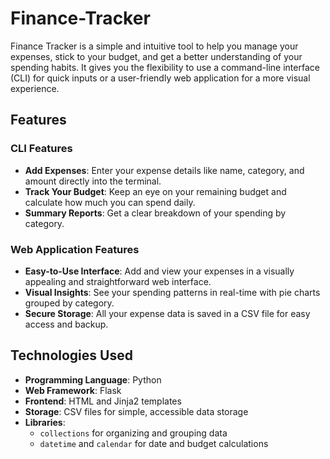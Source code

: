 # Finance-Tracker

Finance Tracker is a simple and intuitive tool to help you manage your expenses, stick to your budget, and get a better understanding of your spending habits. It gives you the flexibility to use a command-line interface (CLI) for quick inputs or a user-friendly web application for a more visual experience.

## Features

### CLI Features
- **Add Expenses**: Enter your expense details like name, category, and amount directly into the terminal.
- **Track Your Budget**: Keep an eye on your remaining budget and calculate how much you can spend daily.
- **Summary Reports**: Get a clear breakdown of your spending by category.

### Web Application Features
- **Easy-to-Use Interface**: Add and view your expenses in a visually appealing and straightforward web interface.
- **Visual Insights**: See your spending patterns in real-time with pie charts grouped by category.
- **Secure Storage**: All your expense data is saved in a CSV file for easy access and backup.

## Technologies Used
- **Programming Language**: Python
- **Web Framework**: Flask
- **Frontend**: HTML and Jinja2 templates
- **Storage**: CSV files for simple, accessible data storage
- **Libraries**:
  - `collections` for organizing and grouping data
  - `datetime` and `calendar` for date and budget calculations






